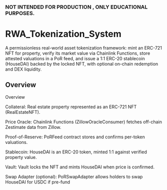 ### NOT INTENDED FOR PRODUCTION , ONLY EDUCATIONAL PURPOSES. 

# RWA_Tokenization_System
A permissionless real-world asset tokenization framework: mint an ERC-721 NFT for property, verify its market value via Chainlink Functions, store attested valuations in a PoR feed, and issue a 1:1 ERC-20 stablecoin (HouseDAI) backed by the locked NFT, with optional on-chain redemption and DEX liquidity.

## Overview
 Overview

Collateral: Real estate property represented as an ERC-721 NFT (RealEstateNFT).

Price Oracle: Chainlink Functions (ZillowOracleConsumer) fetches off-chain Zestimate data from Zillow.

Proof-of-Reserve: PoRFeed contract stores and confirms per-token valuations.

Stablecoin: HouseDAI is an ERC-20 token, minted 1:1 against verified property value.

Vault: Vault locks the NFT and mints HouseDAI when price is confirmed.

Swap Adapter (optional): PoRSwapAdapter allows holders to swap HouseDAI for USDC if pre-fund

